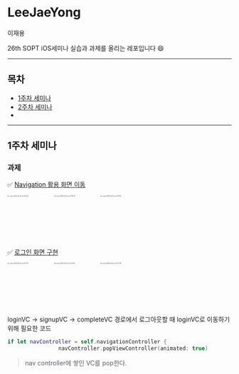 # LeeJaeYong

이재용

26th SOPT iOS세미나 실습과 과제를 올리는  레포입니다 😄

----

## 목차

- [1주차 세미나](#1주차-세미나)
- [2주차 세미나](#2주차-세미나)
- 

----

## 1주차 세미나

### 과제

✅ [Navigation 활용 화면 이동](https://github.com/26th-SOPT-iOS/LeeJaeYong/tree/master/iOS-firstweek_seminar_assignment)

<img width="502" alt="스크린샷 2020-04-22 오후 9 19 25" src="https://user-images.githubusercontent.com/56102421/79982875-eb651600-84e1-11ea-9d66-7ebb14009498.png" style="zoom:20%;" />
<img width="502" alt="스크린샷 2020-04-22 오후 9 19 28" src="https://user-images.githubusercontent.com/56102421/79982885-eef89d00-84e1-11ea-9b5b-89dc071d8b54.png" style="zoom:20%;" />
<img width="502" alt="스크린샷 2020-04-22 오후 9 19 32" src="https://user-images.githubusercontent.com/56102421/79982890-f15af700-84e1-11ea-8572-6c0912f7e1a2.png" style="zoom:20%;" />


✅ [로그인 화면 구현](https://github.com/26th-SOPT-iOS/LeeJaeYong/tree/master/iOS_firstAssignment_login)

<img width="502" alt="스크린샷 2020-04-22 오후 9 21 14" src="https://user-images.githubusercontent.com/56102421/79982577-801b4400-84e1-11ea-94f5-02f986b76d6a.png" style="zoom:20%;" />
<img width="502" alt="스크린샷 2020-04-22 오후 9 21 30" src="https://user-images.githubusercontent.com/56102421/79982746-c1135880-84e1-11ea-8731-6387d37b4e3c.png" style="zoom:20%;" />
<img width="502" alt="스크린샷 2020-04-22 오후 9 21 18" src="https://user-images.githubusercontent.com/56102421/79982815-d5efec00-84e1-11ea-9c95-2002f647370b.png" style="zoom:20%;" />


loginVC -> signupVC -> completeVC 경로에서 로그아웃할 때 loginVC로 이동하기 위해 필요한 코드

~~~swift
if let navController = self.navigationController {
                navController.popViewController(animated: true)
~~~

> nav controller에 쌓인 VC를 pop한다.

